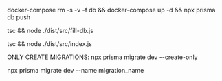 docker-compose rm -s -v -f db && docker-compose up -d && npx prisma db push

tsc && node ./dist/src/fill-db.js

tsc && node ./dist/src/index.js


ONLY CREATE MIGRATIONS:
npx prisma migrate dev --create-only

npx prisma migrate dev --name migration_name